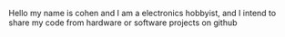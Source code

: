 Hello my name is cohen and I am a electronics hobbyist, and I intend to share my code from hardware or software projects 
on github
